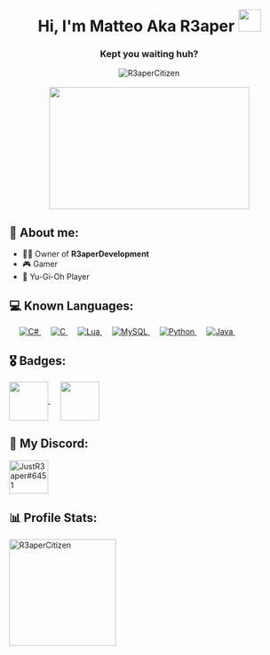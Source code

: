 <h1 align="center">Hi, I'm Matteo Aka R3aper <img height="40" src="https://emoji.gg/assets/emoji/5778-kuriboh.png"></h1>
<h3 align="center">Kept you waiting huh?</h3>

<p align="center"> 
	<img src="https://komarev.com/ghpvc/?username=R3aperCitizen&label=Profile%20views&color=blueviolet&style=plastic" alt="R3aperCitizen" /><br><br>
	<img src="https://c.tenor.com/tc_T8z3f_BkAAAAC/tenor.gif" height="220" width="360" alt="" />
</p>

## 👾 About me:
- 👨‍💼 Owner of <b>R3aperDevelopment</b>
- 🎮 Gamer
- 🎴 Yu-Gi-Oh Player

## 💻 Known Languages:

<p>
  &emsp;
  <a href="https://docs.microsoft.com/it-it/dotnet/csharp/" target="_blank">
    <img alt="C#" src="https://img.shields.io/badge/-C%23-blueviolet.svg?style=plastic&logo=csharp&logoColor=white">
  </a>
  &emsp; 
  <a href="https://www.cprogramming.com/" target="_blank"> 
    <img alt="C" src="https://img.shields.io/badge/C%20-%232370ED.svg?style=plastic&logo=c&logoColor=white">
  </a>
  &emsp;
  <a href="https://www.lua.org" target="_blank">
    <img alt="Lua" src="https://img.shields.io/badge/-Lua-blue.svg?style=plastic&logo=lua&logoColor=white">
  </a>
  &emsp;
  <a href="https://www.mysql.com" target="_blank">
    <img alt="MySQL" src="https://img.shields.io/badge/-MySQL-ff69b4.svg?style=plastic&logo=mysql&logoColor=white">
  </a>
  &emsp;
  <a href="https://www.python.org" target="_blank">
    <img alt="Python" src="https://img.shields.io/badge/Python%20-%2314354C.svg?style=plastic&logo=python&logoColor=white">
  </a>
  &emsp;
  <a href="https://www.java.com" target="_blank"> 
    <img alt="Java" src="https://img.shields.io/badge/Java-%23007396.svg?style=plastic&logo=java&logoColor=white">
  </a>
  &emsp;
</p>

## 🎖️ Badges:
<p>
<a href="https://www.credly.com/badges/32deee3f-e410-452f-8137-b0dcbe2c4ec3/public_url" target="_blank"> 
    <img src="https://images.credly.com/size/340x340/images/af8c6b4e-fc31-47c4-8dcb-eb7a2065dc5b/I2CS__1_.png" alt="" width="70" height="70" align="center">
</a>
&emsp; 
<a href="https://www.credly.com/badges/0c1c4a37-398e-4004-a628-3a7b4f00928f/public_url" target="_blank"> 
    <img src="https://images.credly.com/size/340x340/images/09b6d58c-763a-4b40-aea1-787d8f46bbcd/Intro2PT.png" alt="" width="70" height="70" align="center">
</a>
</p>

## 📲 My Discord:
<p>
    <a href="https://discordapp.com/users/261152951773560853" target="blank"><img align="center" src="https://raw.githubusercontent.com/rahuldkjain/github-profile-readme-generator/master/src/images/icons/Social/discord.svg" alt="JustR3aper#6451" height="60" width="70" /></a>
</p>

## 📊 Profile Stats:
<p>
	<img src="https://github-readme-stats.vercel.app/api/top-langs?username=R3aperCitizen&langs_count=10&show_icons=true&locale=en&layout=compact&theme=algolia" alt="R3aperCitizen" height="192px"/>
 </p>
